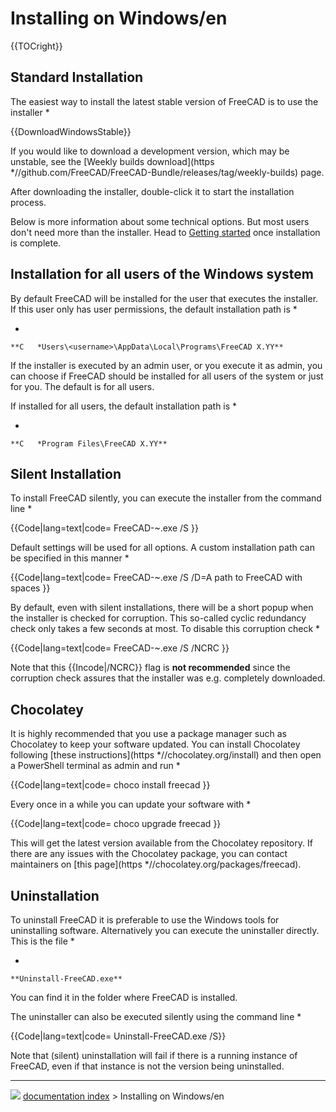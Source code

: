 # Installing on Windows/en
{{TOCright}}

## Standard Installation 

The easiest way to install the latest stable version of FreeCAD is to use the installer   *


{{DownloadWindowsStable}}

If you would like to download a development version, which may be unstable, see the [Weekly builds download](https   *//github.com/FreeCAD/FreeCAD-Bundle/releases/tag/weekly-builds) page.

After downloading the installer, double-click it to start the installation process.

Below is more information about some technical options. But most users don\'t need more than the installer. Head to [Getting started](Getting_started.md) once installation is complete.

## Installation for all users of the Windows system 

By default FreeCAD will be installed for the user that executes the installer. If this user only has user permissions, the default installation path is   *

   *   
    **C   *Users\<username>\AppData\Local\Programs\FreeCAD X.YY**
    

If the installer is executed by an admin user, or you execute it as admin, you can choose if FreeCAD should be installed for all users of the system or just for you. The default is for all users.

If installed for all users, the default installation path is   *

   *   
    **C   *Program Files\FreeCAD X.YY**
    

## Silent Installation 

To install FreeCAD silently, you can execute the installer from the command line   *


{{Code|lang=text|code=
FreeCAD-~.exe /S
}}

Default settings will be used for all options. A custom installation path can be specified in this manner   *


{{Code|lang=text|code=
FreeCAD-~.exe /S /D=A path to FreeCAD with spaces
}}

By default, even with silent installations, there will be a short popup when the installer is checked for corruption. This so-called cyclic redundancy check only takes a few seconds at most. To disable this corruption check   *


{{Code|lang=text|code=
FreeCAD-~.exe /S /NCRC
}}

Note that this {{Incode|/NCRC}} flag is **not recommended** since the corruption check assures that the installer was e.g. completely downloaded.

## Chocolatey

It is highly recommended that you use a package manager such as Chocolatey to keep your software updated. You can install Chocolatey following [these instructions](https   *//chocolatey.org/install) and then open a PowerShell terminal as admin and run   *


{{Code|lang=text|code=
choco install freecad
}}

Every once in a while you can update your software with   *


{{Code|lang=text|code=
choco upgrade freecad
}}

This will get the latest version available from the Chocolatey repository. If there are any issues with the Chocolatey package, you can contact maintainers on [this page](https   *//chocolatey.org/packages/freecad).

## Uninstallation

To uninstall FreeCAD it is preferable to use the Windows tools for uninstalling software. Alternatively you can execute the uninstaller directly. This is the file   *

   *   
    **Uninstall-FreeCAD.exe**
    

You can find it in the folder where FreeCAD is installed.

The uninstaller can also be executed silently using the command line   *


{{Code|lang=text|code=
Uninstall-FreeCAD.exe /S}}

Note that (silent) uninstallation will fail if there is a running instance of FreeCAD, even if that instance is not the version being uninstalled.



---
![](images/Right_arrow.png) [documentation index](../README.md) > Installing on Windows/en
